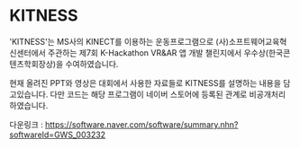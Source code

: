 # KITNESS

'KITNESS'는 MS사의 KINECT를 이용하는 운동프로그램으로
(사)소프트웨어교육혁신센터에서 주관하는 제7회 K-Hackathon VR&AR 앱 개발 챌린지에서 우수상(한국콘텐츠학회장상)을 수여하였습니다.

현재 올려진 PPT와 영상은 대회에서 사용한 자료들로 KITNESS를 설명하는 내용을 담고있습니다.
다만 코드는 해당 프로그램이 네이버 스토어에 등록된 관계로 비공개처리 하였습니다.

다운링크 : https://software.naver.com/software/summary.nhn?softwareId=GWS_003232

